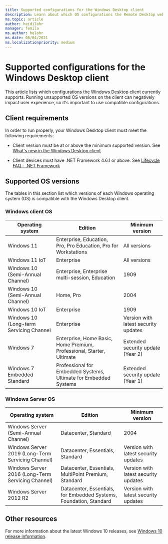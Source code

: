 ```yaml
---
title: Supported configurations for the Windows Desktop client
description: Learn about which OS configurations the Remote Desktop web client supports.
ms.topic: article
author: heidilohr
manager: femila
ms.author: helohr
ms.date: 08/04/2021
ms.localizationpriority: medium
---
```


# Supported configurations for the Windows Desktop client

This article lists which configurations the Windows Desktop client currently supports. Running unsupported OS versions on the client can negatively impact user experience, so it's important to use compatible configurations.

## Client requirements

In order to run properly, your Windows Desktop client must meet the following requirements:

- Client version must be at or above the minimum supported version. See [What's new in the Windows Desktop client](windowsdesktop-whatsnew.md)

- Client devices must have .NET Framework 4.6.1 or above. See [Lifecycle FAQ - .NET Framework](/lifecycle/faq/dotnet-framework)

## Supported OS versions

The tables in this section list which versions of each Windows operating system (OS) is compatible with the Windows Desktop client.

### Windows client OS

| Operating system         | Edition  | Minimum version             |
|-------------|---------|---------------------------------|
|Windows 11|Enterprise, Education, Pro, Pro Education, Pro for Workstations|All versions|
|Windows 11 IoT|Enterprise|All versions|
|Windows 10 (Semi-Annual Channel)|Enterprise, Enterprise multi-session, Education|1909|
|Windows 10 (Semi-Annual Channel)|Home, Pro|2004|
|Windows 10 IoT|Enterprise|1909|
|Windows 10 (Long-term Servicing Channel|Enterprise|Version with latest security updates|
|Windows 7|Enterprise, Home Basic, Home Premium, Professional, Starter, Ultimate|Extended security update (Year 2)|
|Windows 7 Embedded Standard|Professional for Embedded Systems, Ultimate for Embedded Systems|Extended security update (Year 1)|

### Windows Server OS

| Operating system         | Edition  | Minimum version             |
|-------------|---------|---------------------------------|
|Windows Server (Semi-Annual Channel)|Datacenter, Standard|2004|
|Windows Server 2019 (Long-Term Servicing Channel)|Datacenter, Essentials, Standard|Version with latest security updates|
|Windows Server 2016 (Long-Term Servicing Channel)|Datacenter, Essentials, MultiPoint Premium, Standard|Version with latest security updates|
|Windows Server 2012 R2|Datacenter, Essentials, for Embedded Systems, Foundation, Standard|Version with latest security updates|

## Other resources

For more information about the latest Windows 10 releases, see [Windows 10 release information](/windows/release-health/release-information).
